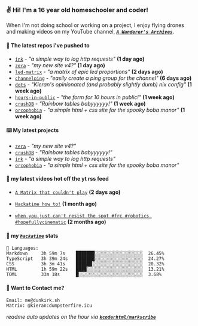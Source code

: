 ### ✌️ Hi! I'm a 16 year old homeschooler and coder!

When I'm not doing school or working on a project, I enjoy flying drones and making videos on my YouTube channel, [**_`A Wanderer's Archives`_**](https://youtube.com/@wanderer.archives).

#### 👷 The latest repos i've pushed to

- [`ink`](https://github.com/kcoderhtml/ink) - _"a simple way to log http requests"_ **(1 day ago)**
- [`zera`](https://github.com/kcoderhtml/zera) - _"my new site v4?"_ **(1 day ago)**
- [`led-matrix`](https://github.com/kcoderhtml/led-matrix) - _"a matrix of epic led proportions"_ **(2 days ago)**
- [`channelping`](https://github.com/kcoderhtml/channelping) - _"easily create a ping group for the channel"_ **(6 days ago)**
- [`dots`](https://github.com/kcoderhtml/dots) - _"Kieran's opinionated (and probably slightly dumb) nix config"_ **(1 week ago)**
- [`hours-in-public`](https://github.com/kcoderhtml/hours-in-public) - _"the form for 10 hours in public!"_ **(1 week ago)**
- [`crushDB`](https://github.com/kcoderhtml/crushDB) - _"Rainbow tables babyyyyyy!"_ **(1 week ago)**
- [`orcophobia`](https://github.com/kcoderhtml/orcophobia) - _"a simple html + css site for the spooky boba manor"_ **(1 week ago)**

#### ⌨️ My latest projects

- [`zera`](https://github.com/kcoderhtml/zera) - _"my new site v4?"_
- [`crushDB`](https://github.com/kcoderhtml/crushDB) - _"Rainbow tables babyyyyyy!"_
- [`ink`](https://github.com/kcoderhtml/ink) - _"a simple way to log http requests"_
- [`orcophobia`](https://github.com/kcoderhtml/orcophobia) - _"a simple html + css site for the spooky boba manor"_

#### 🍿 my latest videos hot off the yt rss feed

- [`A Matrix that couldn't play`](https://www.youtube.com/watch?v=NodwjZF7uZw) **(2 days ago)**

- [`Hackatime how to!`](https://www.youtube.com/watch?v=eKoD9yyr1To) **(1 month ago)**

- [`when you just can't resist the spot #frc #robotics #hopefullycinematic`](https://www.youtube.com/watch?v=Y7SZ_TDleGM) **(2 months ago)**



#### 📡 my [_`hackatime`_](https://waka.hackclub.com) stats

```text
💾 Languages:
Markdown     3h 59m 7s    ███████░░░░░░░░░░░░░░░░░░  26.45%
TypeScript   3h 39m 24s   ███████░░░░░░░░░░░░░░░░░░  24.27%
CSS          3h 3m 41s    ██████░░░░░░░░░░░░░░░░░░░  20.32%
HTML         1h 59m 22s   ████░░░░░░░░░░░░░░░░░░░░░  13.21%
TOML         33m 18s      █░░░░░░░░░░░░░░░░░░░░░░░░  3.68%
```

#### 📮 Want to Contact me?

```text
Email: me@dunkirk.sh
Matrix: @kieran:dumpsterfire.icu
```

_readme auto updates on the hour via [**`kcoderhtml/markscribe`**](https://github.com/kcoderhtml/markscribe)_